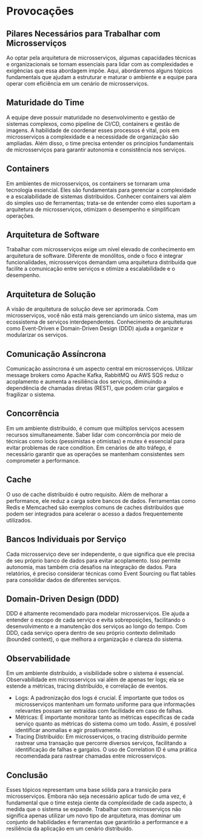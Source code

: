 # Provocações

## Pilares Necessários para Trabalhar com Microsserviços

Ao optar pela arquitetura de microsserviços, algumas capacidades técnicas e organizacionais se tornam essenciais para lidar com as complexidades e exigências que essa abordagem impõe. Aqui, abordaremos alguns tópicos fundamentais que ajudam a estruturar e maturar o ambiente e a equipe para operar com eficiência em um cenário de microsserviços.

## Maturidade do Time

A equipe deve possuir maturidade no desenvolvimento e gestão de sistemas complexos, como pipeline de CI/CD, containers e gestão de imagens. A habilidade de coordenar esses processos é vital, pois em microsserviços a complexidade e a necessidade de organização são ampliadas. Além disso, o time precisa entender os princípios fundamentais de microsserviços para garantir autonomia e consistência nos serviços.

## Containers

Em ambientes de microsserviços, os containers se tornaram uma tecnologia essencial. Eles são fundamentais para gerenciar a complexidade e a escalabilidade de sistemas distribuídos. Conhecer containers vai além do simples uso de ferramentas; trata-se de entender como eles suportam a arquitetura de microsserviços, otimizam o desempenho e simplificam operações.

## Arquitetura de Software

Trabalhar com microsserviços exige um nível elevado de conhecimento em arquitetura de software. Diferente de monólitos, onde o foco é integrar funcionalidades, microsserviços demandam uma arquitetura distribuída que facilite a comunicação entre serviços e otimize a escalabilidade e o desempenho.

## Arquitetura de Solução

A visão de arquitetura de solução deve ser aprimorada. Com microsserviços, você não está mais gerenciando um único sistema, mas um ecossistema de serviços interdependentes. Conhecimento de arquiteturas como Event-Driven e Domain-Driven Design (DDD) ajuda a organizar e modularizar os serviços.

## Comunicação Assíncrona

Comunicação assíncrona é um aspecto central em microsserviços. Utilizar message brokers como Apache Kafka, RabbitMQ ou AWS SQS reduz o acoplamento e aumenta a resiliência dos serviços, diminuindo a dependência de chamadas diretas (REST), que podem criar gargalos e fragilizar o sistema.

## Concorrência

Em um ambiente distribuído, é comum que múltiplos serviços acessem recursos simultaneamente. Saber lidar com concorrência por meio de técnicas como locks (pessimistas e otimistas) e mutex é essencial para evitar problemas de race condition. Em cenários de alto tráfego, é necessário garantir que as operações se mantenham consistentes sem comprometer a performance.

## Cache

O uso de cache distribuído é outro requisito. Além de melhorar a performance, ele reduz a carga sobre bancos de dados. Ferramentas como Redis e Memcached são exemplos comuns de caches distribuídos que podem ser integrados para acelerar o acesso a dados frequentemente utilizados.

## Bancos Individuais por Serviço

Cada microsserviço deve ser independente, o que significa que ele precisa de seu próprio banco de dados para evitar acoplamento. Isso permite autonomia, mas também cria desafios na integração de dados. Para relatórios, é preciso considerar técnicas como Event Sourcing ou flat tables para consolidar dados de diferentes serviços.

## Domain-Driven Design (DDD)

DDD é altamente recomendado para modelar microsserviços. Ele ajuda a entender o escopo de cada serviço e evita sobreposições, facilitando o desenvolvimento e a manutenção dos serviços ao longo do tempo. Com DDD, cada serviço opera dentro de seu próprio contexto delimitado (bounded context), o que melhora a organização e clareza do sistema.

## Observabilidade

Em um ambiente distribuído, a visibilidade sobre o sistema é essencial. Observabilidade em microsserviços vai além de apenas ter logs; ela se estende a métricas, tracing distribuído, e correlação de eventos.

- Logs: A padronização dos logs é crucial. É importante que todos os microsserviços mantenham um formato uniforme para que informações relevantes possam ser extraídas com facilidade em caso de falhas.
- Métricas: É importante monitorar tanto as métricas específicas de cada serviço quanto as métricas do sistema como um todo. Assim, é possível identificar anomalias e agir proativamente.
- Tracing Distribuído: Em microsserviços, o tracing distribuído permite rastrear uma transação que percorre diversos serviços, facilitando a identificação de falhas e gargalos. O uso de Correlation ID é uma prática recomendada para rastrear chamadas entre microsserviços.

## Conclusão

Esses tópicos representam uma base sólida para a transição para microsserviços. Embora não seja necessário aplicar tudo de uma vez, é fundamental que o time esteja ciente da complexidade de cada aspecto, à medida que o sistema se expande. Trabalhar com microsserviços não significa apenas utilizar um novo tipo de arquitetura, mas dominar um conjunto de habilidades e ferramentas que garantirão a performance e a resiliência da aplicação em um cenário distribuído.